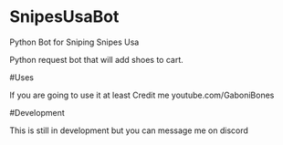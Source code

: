 # SnipesUsaBot
Python Bot for Sniping Snipes Usa

Python request bot that will add shoes to cart.

#Uses

If you are going to use it at least Credit me youtube.com/GaboniBones

#Development

This is still in development but you can message me on discord
